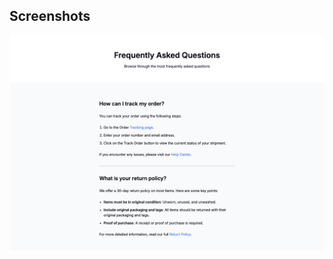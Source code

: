 ## Screenshots

![App Screenshot](./screencapture-file-Users-Mahdyar-Desktop-M-front-end-FAQ-index-html-2024-11-06-17_21_17.png)